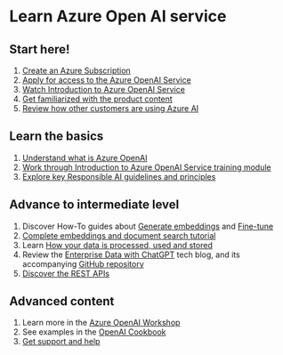 # Learn Azure Open AI service

## Start here!

1.	[Create an Azure Subscription](https://azure.microsoft.com/en-us/free/students/?WT.mc_id=academic-95355-cacaste)
2.	[Apply for access to the Azure OpenAI Service](https://aka.ms/oai/access)
3.	[Watch Introduction to Azure OpenAI Service](https://www.youtube.com/watch?v=HTw4cJy3XNk)
4.	[Get familiarized with the product content](https://azure.microsoft.com/products/cognitive-services/openai-service/?WT.mc_id=academic-95355-cacaste)
5.	[Review how other customers are using Azure AI](https://www.microsoft.com/ai/azure-customer-stories-ai?WT.mc_id=academic-95355-cacaste)

## Learn the basics

1.  [Understand what is Azure OpenAI](https://learn.microsoft.com/azure/cognitive-services/openai/overview?WT.mc_id=academic-95355-cacaste)
2.  [Work through Introduction to Azure OpenAI Service training module](https://learn.microsoft.com/training/modules/explore-azure-openai/?WT.mc_id=academic-95355-cacaste)
3.  [Explore key Responsible AI guidelines and principles](https://learn.microsoft.com/legal/cognitive-services/openai/transparency-note?context=%2Fazure%2Fcognitive-services%2Fopenai%2Fcontext%2Fcontext&WT.mc_id=academic-95355-cacaste)

## Advance to intermediate level
1.	Discover How-To guides about [Generate embeddings](https://learn.microsoft.com/azure/cognitive-services/openai/how-to/embeddings?tabs=console&WT.mc_id=academic-95355-cacaste) and [Fine-tune](https://learn.microsoft.com/azure/cognitive-services/openai/how-to/fine-tuning?pivots=programming-language-studio&WT.mc_id=academic-95355-cacaste)
2.  [Complete embeddings and document search tutorial](https://learn.microsoft.com/azure/cognitive-services/openai/tutorials/embeddings?tabs=command-line&WT.mc_id=academic-95355-cacaste)
3.	Learn [How your data is processed, used and stored](https://learn.microsoft.com/legal/cognitive-services/openai/data-privacy?context=%2Fazure%2Fcognitive-services%2Fopenai%2Fcontext%2Fcontext?WT.mc_id=academic-95355-cacaste)
4.	Review the [Enterprise Data with ChatGPT](https://techcommunity.microsoft.com/t5/ai-applied-ai-blog/revolutionize-your-enterprise-data-with-chatgpt-next-gen-apps-w/ba-p/3762087?WT.mc_id=academic-95355-cacaste) tech blog, and its accompanying [GitHub repository](https://github.com/Azure-Samples/azure-search-openai-demo/)
5.	[Discover the REST APIs](https://learn.microsoft.com/rest/api/cognitiveservices/?WT.mc_id=academic-95355-cacaste)

## Advanced content
1.	Learn more in the [Azure OpenAI Workshop](https://github.com/Azure/azure-openai-samples)
2.	See examples in the [OpenAI Cookbook](https://github.com/openai/openai-cookbook/tree/main/examples)
3.	[Get support and help](https://learn.microsoft.com/azure/cognitive-services/cognitive-services-support-options?context=%2Fazure%2Fcognitive-services%2Fopenai%2Fcontext%2Fcontext&WT.mc_id=academic-95355-cacaste)

